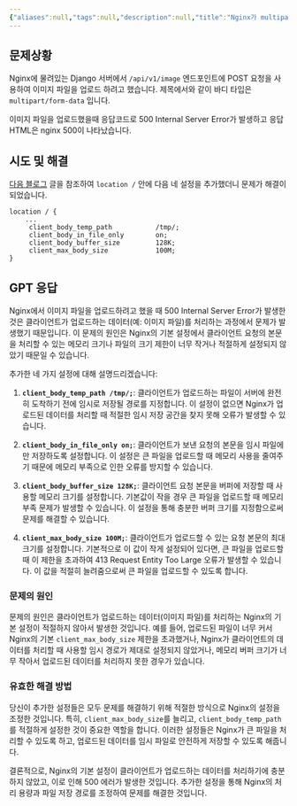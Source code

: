 ```yaml
---
{"aliases":null,"tags":null,"description":null,"title":"Nginx가 multipart-form-data 요청을 제대로 전달하지 못하는 문제","created":"2024-09-02T18:07:54","updated":"2024-09-02T18:24:48","dg-publish":true,"permalink":"/docs/Nginx가 multipart-form-data 요청을 제대로 전달하지 못하는 문제/","dgPassFrontmatter":true}
---
```



## 문제상황

Nginx에 물려있는 Django 서버에서 `/api/v1/image` 엔드포인트에 POST 요청을 사용하여 이미지 파일을 업로드 하려고 했습니다. 제목에서와 같이 바디 타입은 `multipart/form-data` 입니다.

이미지 파일을 업로드했을때 응답코드로 500 Internal Server Error가 발생하고 응답 HTML은 nginx 500이 나타났습니다. 

## 시도 및 해결

[다음 블로그](https://syaku.tistory.com/293) 글을 참조하여 `location /` 안에 다음 네 설정을 추가했더니 문제가 해결이 되었습니다. 

```nginx
location / {
	...
     client_body_temp_path           /tmp/;
     client_body_in_file_only        on;
     client_body_buffer_size         128K;
     client_max_body_size            100M;
}
```

## GPT 응답

Nginx에서 이미지 파일을 업로드하려고 했을 때 500 Internal Server Error가 발생한 것은 클라이언트가 업로드하는 데이터(예: 이미지 파일)를 처리하는 과정에서 문제가 발생했기 때문입니다. 이 문제의 원인은 Nginx의 기본 설정에서 클라이언트 요청의 본문을 처리할 수 있는 메모리 크기나 파일의 크기 제한이 너무 작거나 적절하게 설정되지 않았기 때문일 수 있습니다.

추가한 네 가지 설정에 대해 설명드리겠습니다:

1. **`client_body_temp_path /tmp/;`**: 클라이언트가 업로드하는 파일이 서버에 완전히 도착하기 전에 임시로 저장될 경로를 지정합니다. 이 설정이 없으면 Nginx가 업로드된 데이터를 처리할 때 적절한 임시 저장 공간을 찾지 못해 오류가 발생할 수 있습니다.

2. **`client_body_in_file_only on;`**: 클라이언트가 보낸 요청의 본문을 임시 파일에만 저장하도록 설정합니다. 이 설정은 큰 파일을 업로드할 때 메모리 사용을 줄여주기 때문에 메모리 부족으로 인한 오류를 방지할 수 있습니다.

3. **`client_body_buffer_size 128K;`**: 클라이언트 요청 본문을 버퍼에 저장할 때 사용할 메모리 크기를 설정합니다. 기본값이 작을 경우 큰 파일을 업로드할 때 메모리 부족 문제가 발생할 수 있습니다. 이 설정을 통해 충분한 버퍼 크기를 지정함으로써 문제를 해결할 수 있습니다.

4. **`client_max_body_size 100M;`**: 클라이언트가 업로드할 수 있는 요청 본문의 최대 크기를 설정합니다. 기본적으로 이 값이 작게 설정되어 있다면, 큰 파일을 업로드할 때 이 제한을 초과하여 413 Request Entity Too Large 오류가 발생할 수 있습니다. 이 값을 적절히 늘려줌으로써 큰 파일을 업로드할 수 있도록 합니다.

### 문제의 원인

문제의 원인은 클라이언트가 업로드하는 데이터(이미지 파일)를 처리하는 Nginx의 기본 설정이 적절하지 않아서 발생한 것입니다. 예를 들어, 업로드된 파일이 너무 커서 Nginx의 기본 `client_max_body_size` 제한을 초과했거나, Nginx가 클라이언트의 데이터를 처리할 때 사용할 임시 경로가 제대로 설정되지 않았거나, 메모리 버퍼 크기가 너무 작아서 업로드된 데이터를 처리하지 못한 경우가 있습니다.

### 유효한 해결 방법

당신이 추가한 설정들은 모두 문제를 해결하기 위해 적절한 방식으로 Nginx의 설정을 조정한 것입니다. 특히, `client_max_body_size`를 늘리고, `client_body_temp_path`를 적절하게 설정한 것이 중요한 역할을 합니다. 이러한 설정들은 Nginx가 큰 파일을 처리할 수 있도록 하고, 업로드된 데이터를 임시 파일로 안전하게 저장할 수 있도록 해줍니다.

결론적으로, Nginx의 기본 설정이 클라이언트가 업로드하는 데이터를 처리하기에 충분하지 않았고, 이로 인해 500 에러가 발생한 것입니다. 추가한 설정을 통해 Nginx의 처리 용량과 파일 저장 경로를 조정하여 문제를 해결한 것입니다.
